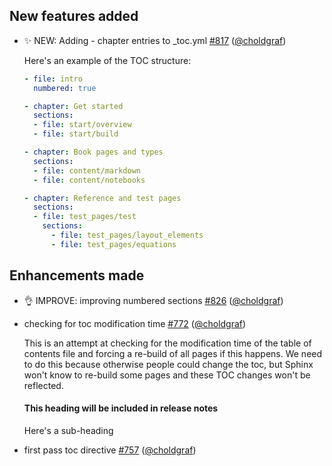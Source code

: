## New features added

- ✨ NEW: Adding - chapter entries to _toc.yml [#817](https://github.com/executablebooks/jupyter-book/pull/817) ([@choldgraf](https://github.com/choldgraf))

  Here's an example of the TOC structure:

  ```yaml
  - file: intro
    numbered: true

  - chapter: Get started
    sections:
    - file: start/overview
    - file: start/build

  - chapter: Book pages and types
    sections:
    - file: content/markdown
    - file: content/notebooks

  - chapter: Reference and test pages
    sections:
    - file: test_pages/test
      sections:
        - file: test_pages/layout_elements
        - file: test_pages/equations
  ```

## Enhancements made

- 👌 IMPROVE: improving numbered sections [#826](https://github.com/executablebooks/jupyter-book/pull/826) ([@choldgraf](https://github.com/choldgraf))
- checking for toc modification time [#772](https://github.com/executablebooks/jupyter-book/pull/772) ([@choldgraf](https://github.com/choldgraf))

  This is an attempt at checking for the modification time of the table of contents file and forcing a re-build of all pages if this happens. We need to do this because otherwise people could change the toc, but Sphinx won't know to re-build some pages and these TOC changes won't be reflected.

  #### This heading will be included in release notes

  Here's a sub-heading
- first pass toc directive [#757](https://github.com/executablebooks/jupyter-book/pull/757) ([@choldgraf](https://github.com/choldgraf))

